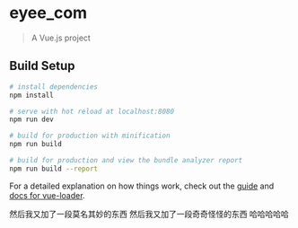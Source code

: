 # eyee_com

> A Vue.js project

## Build Setup

``` bash
# install dependencies
npm install

# serve with hot reload at localhost:8080
npm run dev

# build for production with minification
npm run build

# build for production and view the bundle analyzer report
npm run build --report
```

For a detailed explanation on how things work, check out the [guide](http://vuejs-templates.github.io/webpack/) and [docs for vue-loader](http://vuejs.github.io/vue-loader).

然后我又加了一段莫名其妙的东西
然后我又加了一段奇奇怪怪的东西
哈哈哈哈哈